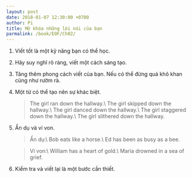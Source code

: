 ```yaml
---
layout: post
date: 2018-01-07 12:30:00 +0700
author: Pi
title: Mở khóa những lời nói của bạn
parmalink: /book/EOF/Ch02/
---
```


1. Viết tốt là một kỹ năng bạn có thể học.
2. Hãy suy nghĩ rõ ràng, viết một cách sáng tạo.
3. Tăng thêm phong cách viết của bạn. Nếu có thể đừng quá khô khan cũng như rườm rà.
4. Một từ có thể tạo nên sự khác biệt.
	>The girl ran down the hallway.\\
	The girl skipped down the hallway.\\
	The girl danced down the hallway.\\
	The girl staggered down the hallway.\\
	The girl slithered down the hallway.
5. Ẩn dụ và ví von.
	>Ẩn dụ:\\
	Bob eats like a horse.\\
	Ed has been as busy as a bee.

	>Ví von:\\
	William has a heart of gold.\\
	Maria drowned in a sea of grief.
6. Kiểm tra và viết lại là một bước cần thiết.

